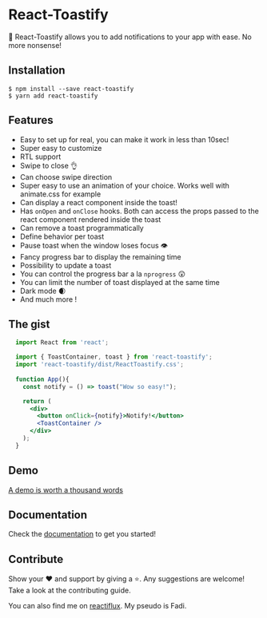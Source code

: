 # React-Toastify

🎉 React-Toastify allows you to add notifications to your app with ease. No more nonsense!

## Installation

```
$ npm install --save react-toastify
$ yarn add react-toastify
```

## Features

-   Easy to set up for real, you can make it work in less than 10sec!
-   Super easy to customize
-   RTL support
-   Swipe to close 👌
-   Can choose swipe direction
-   Super easy to use an animation of your choice. Works well with animate.css for example
-   Can display a react component inside the toast!
-   Has `onOpen` and `onClose` hooks. Both can access the props passed to the react component rendered inside the toast
-   Can remove a toast programmatically
-   Define behavior per toast
-   Pause toast when the window loses focus 👁
-   Fancy progress bar to display the remaining time
-   Possibility to update a toast
-   You can control the progress bar a la `nprogress` 😲
-   You can limit the number of toast displayed at the same time
-   Dark mode 🌒
-   And much more !

## The gist

```jsx
  import React from 'react';

  import { ToastContainer, toast } from 'react-toastify';
  import 'react-toastify/dist/ReactToastify.css';
  
  function App(){
    const notify = () => toast("Wow so easy!");

    return (
      <div>
        <button onClick={notify}>Notify!</button>
        <ToastContainer />
      </div>
    );
  }
```

## Demo

[A demo is worth a thousand words](https://fkhadra.github.io/react-toastify/introduction)

## Documentation

Check the [documentation](https://fkhadra.github.io/react-toastify/introduction) to get you started!

## Contribute

Show your ❤️ and support by giving a ⭐. Any suggestions are welcome! Take a look at the contributing guide.

You can also find me on [reactiflux](https://www.reactiflux.com/). My pseudo is Fadi.